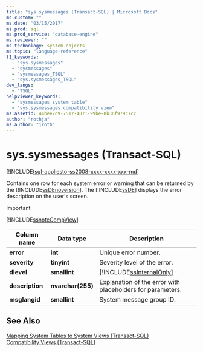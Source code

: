```yaml
---
title: "sys.sysmessages (Transact-SQL) | Microsoft Docs"
ms.custom: ""
ms.date: "03/15/2017"
ms.prod: sql
ms.prod_service: "database-engine"
ms.reviewer: ""
ms.technology: system-objects
ms.topic: "language-reference"
f1_keywords: 
  - "sys.sysmessages"
  - "sysmessages"
  - "sysmessages_TSQL"
  - "sys.sysmessages_TSQL"
dev_langs: 
  - "TSQL"
helpviewer_keywords: 
  - "sysmessages system table"
  - "sys.sysmessages compatibility view"
ms.assetid: 44bee7d9-7517-4071-99be-8b36f979c7cc
author: "rothja"
ms.author: "jroth"
---
```

# sys.sysmessages (Transact-SQL)
[!INCLUDE[tsql-appliesto-ss2008-xxxx-xxxx-xxx-md](../../includes/tsql-appliesto-ss2008-xxxx-xxxx-xxx-md.md)]

  Contains one row for each system error or warning that can be returned by the [!INCLUDE[ssDEnoversion](../../includes/ssdenoversion-md.md)]. The [!INCLUDE[ssDE](../../includes/ssde-md.md)] displays the error description on the user's screen.  
  
> [!IMPORTANT]  
>  [!INCLUDE[ssnoteCompView](../../includes/ssnotecompview-md.md)]  
  
|Column name|Data type|Description|  
|-----------------|---------------|-----------------|  
|**error**|**int**|Unique error number.|  
|**severity**|**tinyint**|Severity level of the error.|  
|**dlevel**|**smallint**|[!INCLUDE[ssInternalOnly](../../includes/ssinternalonly-md.md)]|  
|**description**|**nvarchar(255)**|Explanation of the error with placeholders for parameters.|  
|**msglangid**|**smallint**|System message group ID.|  
  
## See Also  
 [Mapping System Tables to System Views &#40;Transact-SQL&#41;](../../relational-databases/system-tables/mapping-system-tables-to-system-views-transact-sql.md)   
 [Compatibility Views &#40;Transact-SQL&#41;](~/relational-databases/system-compatibility-views/system-compatibility-views-transact-sql.md)  
  
  
